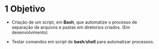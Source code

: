 # 1 Objetivo

-   Criação de um script, em **Bash**, que automatize o processo de
    separação de arquivos e pastas em diretorios criados. (Em
    desenvolvimento)  

-   Testar comandos em script de **bash**/**shell** para automatizar
    processos.  
